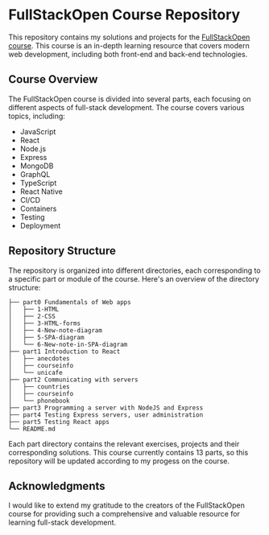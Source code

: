 # FullStackOpen Course Repository

This repository contains my solutions and projects for the [FullStackOpen course](https://fullstackopen.com/en/). This course is an in-depth learning resource that covers modern web development, including both front-end and back-end technologies.

## Course Overview

The FullStackOpen course is divided into several parts, each focusing on different aspects of full-stack development. The course covers various topics, including:

- JavaScript
- React
- Node.js
- Express
- MongoDB
- GraphQL
- TypeScript
- React Native
- CI/CD
- Containers
- Testing
- Deployment

## Repository Structure

The repository is organized into different directories, each corresponding to a specific part or module of the course. Here's an overview of the directory structure:
```
├── part0 Fundamentals of Web apps
│   ├── 1-HTML
│   ├── 2-CSS
│   ├── 3-HTML-forms
│   ├── 4-New-note-diagram
│   ├── 5-SPA-diagram
│   └── 6-New-note-in-SPA-diagram
├── part1 Introduction to React
│   ├── anecdotes
│   ├── courseinfo
│   └── unicafe
├── part2 Communicating with servers
│   ├── countries
│   ├── courseinfo
│   └── phonebook
├── part3 Programming a server with NodeJS and Express
├── part4 Testing Express servers, user administration
├── part5 Testing React apps
└── README.md
```

Each part directory contains the relevant exercises, projects and their corresponding solutions. This course currently contains 13 parts, so this repository will be updated according to my progess on the course.

## Acknowledgments

I would like to extend my gratitude to the creators of the FullStackOpen course for providing such a comprehensive and valuable resource for learning full-stack development.